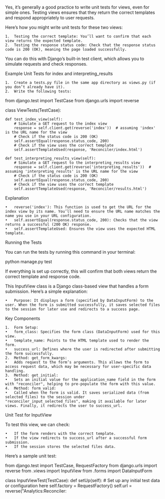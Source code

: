 Yes, it’s generally a good practice to write unit tests for views, even for simple ones. Testing views ensures that they return the correct templates and respond appropriately to user requests.

Here’s how you might write unit tests for these two views:

	1.	Testing the correct template: You’ll want to confirm that each view returns the expected template.
	2.	Testing the response status code: Check that the response status code is 200 (OK), meaning the page loaded successfully.

You can do this with Django’s built-in test client, which allows you to simulate requests and check responses.

Example Unit Tests for index and interpreting_results

	1.	Create a tests.py file in the same app directory as views.py (if you don’t already have it).
	2.	Write the following tests:

from django.test import TestCase
from django.urls import reverse

class ViewTests(TestCase):

    def test_index_view(self):
        # Simulate a GET request to the index view
        response = self.client.get(reverse('index'))  # assuming 'index' is the URL name for the view
        # Check if the status code is 200 (OK)
        self.assertEqual(response.status_code, 200)
        # Check if the view uses the correct template
        self.assertTemplateUsed(response, 'Reconciler/index.html')

    def test_interpreting_results_view(self):
        # Simulate a GET request to the interpreting_results view
        response = self.client.get(reverse('interpreting_results'))  # assuming 'interpreting_results' is the URL name for the view
        # Check if the status code is 200 (OK)
        self.assertEqual(response.status_code, 200)
        # Check if the view uses the correct template
        self.assertTemplateUsed(response, 'Reconciler/results.html')

Explanation

	•	reverse('index'): This function is used to get the URL for the index view by its name. You’ll need to ensure the URL name matches the name you use in your URL configuration.
	•	self.assertEqual(response.status_code, 200): Checks that the view returns a successful (200 OK) response.
	•	self.assertTemplateUsed: Ensures the view uses the expected HTML template.

Running the Tests

You can run the tests by running this command in your terminal:

python manage.py test

If everything is set up correctly, this will confirm that both views return the correct template and response code.

This InputView class is a Django class-based view that handles a form submission. Here’s a simple explanation:

	•	Purpose: It displays a form (specified by DataInputForm) to the user. When the form is submitted successfully, it saves selected files to the session for later use and redirects to a success page.

Key Components

	1.	Form Setup:
	•	form_class: Specifies the form class (DataInputForm) used for this view.
	•	template_name: Points to the HTML template used to render the form.
	•	success_url: Defines where the user is redirected after submitting the form successfully.
	2.	Method: get_form_kwargs:
	•	Adds request to the form’s arguments. This allows the form to access request data, which may be necessary for user-specific data handling.
	3.	Method: get_initial:
	•	Sets an initial value for the application_name field in the form with "reconciler", helping to pre-populate the form with this value.
	4.	Method: form_valid:
	•	Called when the form is valid. It saves serialized data (from selected files) to the session under "reconciler_input_selected_files", making it available for later views. Finally, it redirects the user to success_url.

Unit Test for InputView

To test this view, we can check:

	•	If the form renders with the correct template.
	•	If the view redirects to success_url after a successful form submission.
	•	If the session stores the selected files data.

Here’s a sample unit test:

from django.test import TestCase, RequestFactory
from django.urls import reverse
from .views import InputView
from .forms import DataInputForm

class InputViewTest(TestCase):
    def setUp(self):
        # Set up any initial test data or configuration here
        self.factory = RequestFactory()
        self.url = reverse("Analytics:Reconciler: